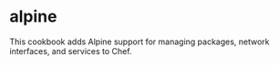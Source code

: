 # alpine

This cookbook adds Alpine support for managing packages, network interfaces, and services to Chef.

